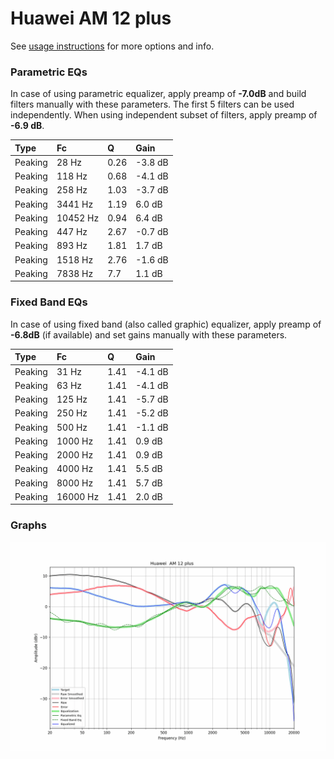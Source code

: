 # Huawei  AM 12 plus
See [usage instructions](https://github.com/jaakkopasanen/AutoEq#usage) for more options and info.

### Parametric EQs
In case of using parametric equalizer, apply preamp of **-7.0dB** and build filters manually
with these parameters. The first 5 filters can be used independently.
When using independent subset of filters, apply preamp of **-6.9 dB**.

| Type    | Fc       |    Q | Gain    |
|:--------|:---------|:-----|:--------|
| Peaking | 28 Hz    | 0.26 | -3.8 dB |
| Peaking | 118 Hz   | 0.68 | -4.1 dB |
| Peaking | 258 Hz   | 1.03 | -3.7 dB |
| Peaking | 3441 Hz  | 1.19 | 6.0 dB  |
| Peaking | 10452 Hz | 0.94 | 6.4 dB  |
| Peaking | 447 Hz   | 2.67 | -0.7 dB |
| Peaking | 893 Hz   | 1.81 | 1.7 dB  |
| Peaking | 1518 Hz  | 2.76 | -1.6 dB |
| Peaking | 7838 Hz  | 7.7  | 1.1 dB  |

### Fixed Band EQs
In case of using fixed band (also called graphic) equalizer, apply preamp of **-6.8dB**
(if available) and set gains manually with these parameters.

| Type    | Fc       |    Q | Gain    |
|:--------|:---------|:-----|:--------|
| Peaking | 31 Hz    | 1.41 | -4.1 dB |
| Peaking | 63 Hz    | 1.41 | -4.1 dB |
| Peaking | 125 Hz   | 1.41 | -5.7 dB |
| Peaking | 250 Hz   | 1.41 | -5.2 dB |
| Peaking | 500 Hz   | 1.41 | -1.1 dB |
| Peaking | 1000 Hz  | 1.41 | 0.9 dB  |
| Peaking | 2000 Hz  | 1.41 | 0.9 dB  |
| Peaking | 4000 Hz  | 1.41 | 5.5 dB  |
| Peaking | 8000 Hz  | 1.41 | 5.7 dB  |
| Peaking | 16000 Hz | 1.41 | 2.0 dB  |

### Graphs
![](./Huawei%20%20AM%2012%20plus.png)
